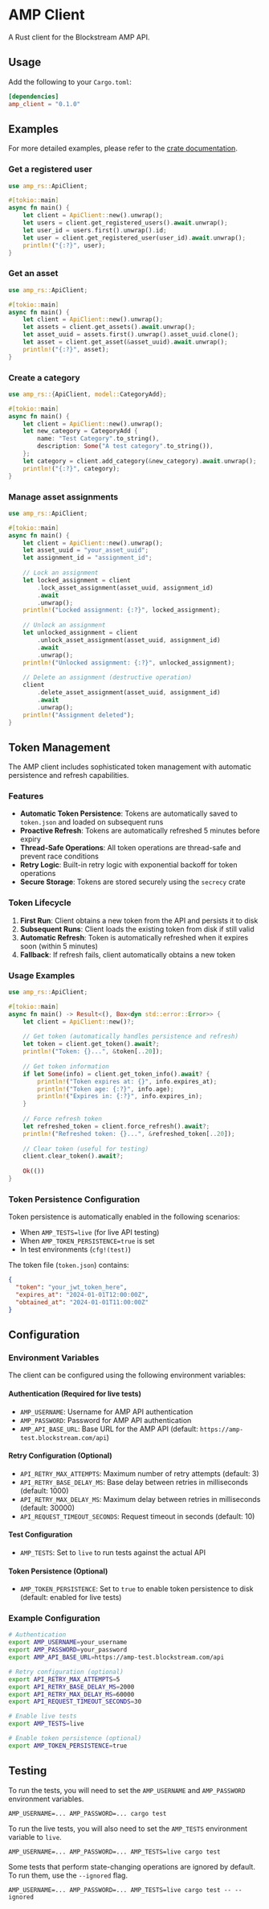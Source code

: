 # AMP Client

A Rust client for the Blockstream AMP API.

## Usage

Add the following to your `Cargo.toml`:

```toml
[dependencies]
amp_client = "0.1.0"
```

## Examples

For more detailed examples, please refer to the [crate documentation](https://docs.rs/amp-client).

### Get a registered user

```rust
use amp_rs::ApiClient;

#[tokio::main]
async fn main() {
    let client = ApiClient::new().unwrap();
    let users = client.get_registered_users().await.unwrap();
    let user_id = users.first().unwrap().id;
    let user = client.get_registered_user(user_id).await.unwrap();
    println!("{:?}", user);
}
```

### Get an asset

```rust
use amp_rs::ApiClient;

#[tokio::main]
async fn main() {
    let client = ApiClient::new().unwrap();
    let assets = client.get_assets().await.unwrap();
    let asset_uuid = assets.first().unwrap().asset_uuid.clone();
    let asset = client.get_asset(&asset_uuid).await.unwrap();
    println!("{:?}", asset);
}
```

### Create a category

```rust
use amp_rs::{ApiClient, model::CategoryAdd};

#[tokio::main]
async fn main() {
    let client = ApiClient::new().unwrap();
    let new_category = CategoryAdd {
        name: "Test Category".to_string(),
        description: Some("A test category".to_string()),
    };
    let category = client.add_category(&new_category).await.unwrap();
    println!("{:?}", category);
}
```

### Manage asset assignments

```rust
use amp_rs::ApiClient;

#[tokio::main]
async fn main() {
    let client = ApiClient::new().unwrap();
    let asset_uuid = "your_asset_uuid";
    let assignment_id = "assignment_id";
    
    // Lock an assignment
    let locked_assignment = client
        .lock_asset_assignment(asset_uuid, assignment_id)
        .await
        .unwrap();
    println!("Locked assignment: {:?}", locked_assignment);
    
    // Unlock an assignment
    let unlocked_assignment = client
        .unlock_asset_assignment(asset_uuid, assignment_id)
        .await
        .unwrap();
    println!("Unlocked assignment: {:?}", unlocked_assignment);
    
    // Delete an assignment (destructive operation)
    client
        .delete_asset_assignment(asset_uuid, assignment_id)
        .await
        .unwrap();
    println!("Assignment deleted");
}
```



## Token Management

The AMP client includes sophisticated token management with automatic persistence and refresh capabilities.

### Features

- **Automatic Token Persistence**: Tokens are automatically saved to `token.json` and loaded on subsequent runs
- **Proactive Refresh**: Tokens are automatically refreshed 5 minutes before expiry
- **Thread-Safe Operations**: All token operations are thread-safe and prevent race conditions
- **Retry Logic**: Built-in retry logic with exponential backoff for token operations
- **Secure Storage**: Tokens are stored securely using the `secrecy` crate

### Token Lifecycle

1. **First Run**: Client obtains a new token from the API and persists it to disk
2. **Subsequent Runs**: Client loads the existing token from disk if still valid
3. **Automatic Refresh**: Token is automatically refreshed when it expires soon (within 5 minutes)
4. **Fallback**: If refresh fails, client automatically obtains a new token

### Usage Examples

```rust
use amp_rs::ApiClient;

#[tokio::main]
async fn main() -> Result<(), Box<dyn std::error::Error>> {
    let client = ApiClient::new()?;
    
    // Get token (automatically handles persistence and refresh)
    let token = client.get_token().await?;
    println!("Token: {}...", &token[..20]);
    
    // Get token information
    if let Some(info) = client.get_token_info().await? {
        println!("Token expires at: {}", info.expires_at);
        println!("Token age: {:?}", info.age);
        println!("Expires in: {:?}", info.expires_in);
    }
    
    // Force refresh token
    let refreshed_token = client.force_refresh().await?;
    println!("Refreshed token: {}...", &refreshed_token[..20]);
    
    // Clear token (useful for testing)
    client.clear_token().await?;
    
    Ok(())
}
```

### Token Persistence Configuration

Token persistence is automatically enabled in the following scenarios:
- When `AMP_TESTS=live` (for live API testing)
- When `AMP_TOKEN_PERSISTENCE=true` is set
- In test environments (`cfg!(test)`)

The token file (`token.json`) contains:
```json
{
  "token": "your_jwt_token_here",
  "expires_at": "2024-01-01T12:00:00Z",
  "obtained_at": "2024-01-01T11:00:00Z"
}
```

## Configuration

### Environment Variables

The client can be configured using the following environment variables:

#### Authentication (Required for live tests)
- `AMP_USERNAME`: Username for AMP API authentication
- `AMP_PASSWORD`: Password for AMP API authentication
- `AMP_API_BASE_URL`: Base URL for the AMP API (default: `https://amp-test.blockstream.com/api`)

#### Retry Configuration (Optional)
- `API_RETRY_MAX_ATTEMPTS`: Maximum number of retry attempts (default: 3)
- `API_RETRY_BASE_DELAY_MS`: Base delay between retries in milliseconds (default: 1000)
- `API_RETRY_MAX_DELAY_MS`: Maximum delay between retries in milliseconds (default: 30000)
- `API_REQUEST_TIMEOUT_SECONDS`: Request timeout in seconds (default: 10)

#### Test Configuration
- `AMP_TESTS`: Set to `live` to run tests against the actual API

#### Token Persistence (Optional)
- `AMP_TOKEN_PERSISTENCE`: Set to `true` to enable token persistence to disk (default: enabled for live tests)

### Example Configuration

```bash
# Authentication
export AMP_USERNAME=your_username
export AMP_PASSWORD=your_password
export AMP_API_BASE_URL=https://amp-test.blockstream.com/api

# Retry configuration (optional)
export API_RETRY_MAX_ATTEMPTS=5
export API_RETRY_BASE_DELAY_MS=2000
export API_RETRY_MAX_DELAY_MS=60000
export API_REQUEST_TIMEOUT_SECONDS=30

# Enable live tests
export AMP_TESTS=live

# Enable token persistence (optional)
export AMP_TOKEN_PERSISTENCE=true
```

## Testing

To run the tests, you will need to set the `AMP_USERNAME` and `AMP_PASSWORD` environment variables.

```
AMP_USERNAME=... AMP_PASSWORD=... cargo test
```

To run the live tests, you will also need to set the `AMP_TESTS` environment variable to `live`.

```
AMP_USERNAME=... AMP_PASSWORD=... AMP_TESTS=live cargo test
```

Some tests that perform state-changing operations are ignored by default. To run them, use the `--ignored` flag.

```
AMP_USERNAME=... AMP_PASSWORD=... AMP_TESTS=live cargo test -- --ignored
```
